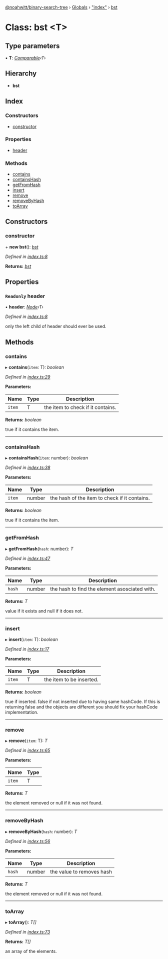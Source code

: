 [@noahwitt/binary-search-tree](../README.md) › [Globals](../globals.md) › ["index"](../modules/_index_.md) › [bst](_index_.bst.md)

# Class: bst <**T**>

## Type parameters

▪ **T**: *[Comparable](_comparable_.comparable.md)‹T›*

## Hierarchy

* **bst**

## Index

### Constructors

* [constructor](_index_.bst.md#constructor)

### Properties

* [header](_index_.bst.md#readonly-header)

### Methods

* [contains](_index_.bst.md#contains)
* [containsHash](_index_.bst.md#containshash)
* [getFromHash](_index_.bst.md#getfromhash)
* [insert](_index_.bst.md#insert)
* [remove](_index_.bst.md#remove)
* [removeByHash](_index_.bst.md#removebyhash)
* [toArray](_index_.bst.md#toarray)

## Constructors

###  constructor

\+ **new bst**(): *[bst](_index_.bst.md)*

*Defined in [index.ts:8](https://github.com/noah-witt/binary-search-tree/blob/477dd8c/index.ts#L8)*

**Returns:** *[bst](_index_.bst.md)*

## Properties

### `Readonly` header

• **header**: *[Node](_node_.node.md)‹T›*

*Defined in [index.ts:8](https://github.com/noah-witt/binary-search-tree/blob/477dd8c/index.ts#L8)*

only the left child of header should ever be used.

## Methods

###  contains

▸ **contains**(`item`: T): *boolean*

*Defined in [index.ts:29](https://github.com/noah-witt/binary-search-tree/blob/477dd8c/index.ts#L29)*

**Parameters:**

Name | Type | Description |
------ | ------ | ------ |
`item` | T | the item to check if it contains.  |

**Returns:** *boolean*

true if it contains the item.

___

###  containsHash

▸ **containsHash**(`item`: number): *boolean*

*Defined in [index.ts:38](https://github.com/noah-witt/binary-search-tree/blob/477dd8c/index.ts#L38)*

**Parameters:**

Name | Type | Description |
------ | ------ | ------ |
`item` | number | the hash of the item to check if it contains.  |

**Returns:** *boolean*

true if it contains the item.

___

###  getFromHash

▸ **getFromHash**(`hash`: number): *T*

*Defined in [index.ts:47](https://github.com/noah-witt/binary-search-tree/blob/477dd8c/index.ts#L47)*

**Parameters:**

Name | Type | Description |
------ | ------ | ------ |
`hash` | number | the hash to find the element asosciated with.  |

**Returns:** *T*

value if it exists and null if it does not.

___

###  insert

▸ **insert**(`item`: T): *boolean*

*Defined in [index.ts:17](https://github.com/noah-witt/binary-search-tree/blob/477dd8c/index.ts#L17)*

**Parameters:**

Name | Type | Description |
------ | ------ | ------ |
`item` | T | the item to be inserted.  |

**Returns:** *boolean*

true if inserted. false if not inserted due to having same hashCode. If this is returning false and the objects are different you should fix your hashCode implementation.

___

###  remove

▸ **remove**(`item`: T): *T*

*Defined in [index.ts:65](https://github.com/noah-witt/binary-search-tree/blob/477dd8c/index.ts#L65)*

**Parameters:**

Name | Type |
------ | ------ |
`item` | T |

**Returns:** *T*

the element removed or null if it was not found.

___

###  removeByHash

▸ **removeByHash**(`hash`: number): *T*

*Defined in [index.ts:56](https://github.com/noah-witt/binary-search-tree/blob/477dd8c/index.ts#L56)*

**Parameters:**

Name | Type | Description |
------ | ------ | ------ |
`hash` | number | the value to removes hash  |

**Returns:** *T*

the element removed or null if it was not found.

___

###  toArray

▸ **toArray**(): *T[]*

*Defined in [index.ts:73](https://github.com/noah-witt/binary-search-tree/blob/477dd8c/index.ts#L73)*

**Returns:** *T[]*

an array of the elements.
